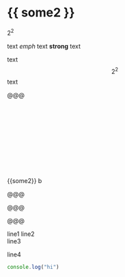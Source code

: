 # {{ some2 }}

$2^2$

text *emph* text **strong** text

text $$2^2$$ text

@@@
<?xml version="1.0" encoding="UTF-8" standalone="no"?>
<!DOCTYPE svg PUBLIC "-//W3C//DTD SVG 1.1//EN"
 "http://www.w3.org/Graphics/SVG/1.1/DTD/svg11.dtd">
<!-- Generated by graphviz version 2.43.0 (0)
 -->
<!-- Title: %3 Pages: 1 -->
<svg width="91pt" height="116pt"
 viewBox="0.00 0.00 91.00 116.00" xmlns="http://www.w3.org/2000/svg" xmlns:xlink="http://www.w3.org/1999/xlink">
<g id="graph0" class="graph" transform="scale(1 1) rotate(0) translate(4 112)">
<title>%3</title>
<!-- {{some2}} -->
<g id="node1" class="node">
<title>{{some2}}</title>
<polygon fill="none" stroke="black" points="63,-108 20,-108 20,-72 63,-72 63,-108"/>
<text text-anchor="middle" x="41.5" y="-86.3" font-family="Times,serif" font-size="14.00">{{some2}}</text>
</g>
<!-- b -->
<g id="node2" class="node">
<title>b</title>
<polygon fill="none" stroke="black" points="63,-36 20,-36 20,0 63,0 63,-36"/>
<text text-anchor="middle" x="41.5" y="-14.3" font-family="Times,serif" font-size="14.00">b</text>
</g>
<!-- {{some2}}&#45;&gt;b -->
<g id="edge1" class="edge">
<title>{{some2}}&#45;&gt;b</title>
<path fill="none" stroke="black" d="M41.5,-71.7C41.5,-63.98 41.5,-54.71 41.5,-46.11"/>
<polygon fill="black" stroke="black" points="45,-46.1 41.5,-36.1 38,-46.1 45,-46.1"/>
</g>
</g>
</svg>

@@@

@@@
<div x-data="{{ some }}" x-text="message"></div>
@@@

line1
line2  
line3

line4

```javascript
console.log("hi")
```
